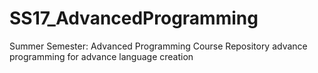 # SS17_AdvancedProgramming
Summer Semester: Advanced Programming Course Repository
advance programming for advance language creation

